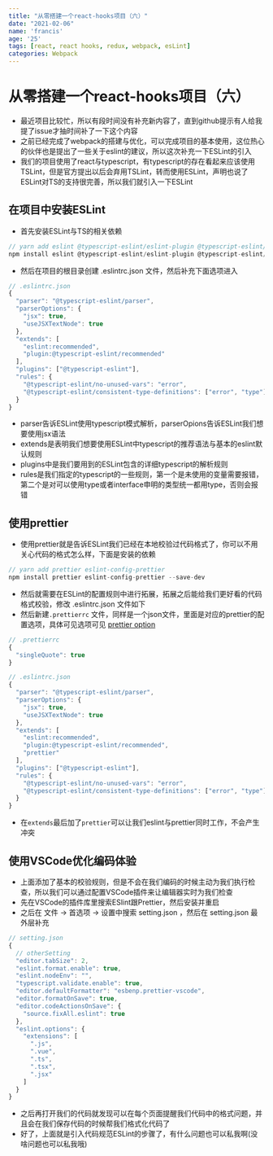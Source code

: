 ```yaml
---
title: "从零搭建一个react-hooks项目（六）"
date: "2021-02-06"
name: 'francis'
age: '25'
tags: [react, react hooks, redux, webpack, esLint]
categories: Webpack
---
```


# 从零搭建一个react-hooks项目（六）

- 最近项目比较忙，所以有段时间没有补充新内容了，直到github提示有人给我提了issue才抽时间补了一下这个内容
- 之前已经完成了webpack的搭建与优化，可以完成项目的基本使用，这位热心的伙伴也是提出了一些关于eslint的建议，所以这次补充一下ESLint的引入
- 我们的项目使用了react与typescript，有typescript的存在看起来应该使用TSLint，但是官方提出以后会弃用TSLint，转而使用ESLint，声明也说了ESLint对TS的支持很完善，所以我们就引入一下ESLint

## 在项目中安装ESLint

- 首先安装ESLint与TS的相关依赖

```js
// yarn add eslint @typescript-eslint/eslint-plugin @typescript-eslint/parser
npm install eslint @typescript-eslint/eslint-plugin @typescript-eslint/parser --save-dev
```

- 然后在项目的根目录创建 .eslintrc.json 文件，然后补充下面选项进入
<!--more-->
```js
// .eslintrc.json
{
  "parser": "@typescript-eslint/parser",
  "parserOptions": {
    "jsx": true,
    "useJSXTextNode": true
  },
  "extends": [
    "eslint:recommended",
    "plugin:@typescript-eslint/recommended"
  ],
  "plugins": ["@typescript-eslint"],
  "rules": {
    "@typescript-eslint/no-unused-vars": "error",
    "@typescript-eslint/consistent-type-definitions": ["error", "type"]
  }
}
```

- parser告诉ESLint使用typescript模式解析，parserOpions告诉ESLint我们想要使用jsx语法
- extends是表明我们想要使用ESLint中typescript的推荐语法与基本的eslint默认规则
- plugins中是我们要用到的ESLint包含的详细typescript的解析规则
- rules是我们指定的typescript的一些规则，第一个是未使用的变量需要报错，第二个是对可以使用type或者interface申明的类型统一都用type，否则会报错

## 使用prettier

- 使用prettier就是告诉ESLint我们已经在本地校验过代码格式了，你可以不用关心代码的格式怎么样，下面是安装的依赖

```js
// yarn add prettier eslint-config-prettier
npm install prettier eslint-config-prettier --save-dev
```

- 然后就需要在ESLint的配置规则中进行拓展，拓展之后能给我们更好看的代码格式校验，修改 .eslintrc.json 文件如下
- 然后新建`.prettierrc` 文件，同样是一个json文件，里面是对应的prettier的配置选项，具体可见选项可见 [prettier option](https://prettier.io/docs/en/options.html)

```js
// .prettierrc
{
  "singleQuote": true
}

// .eslintrc.json
{
  "parser": "@typescript-eslint/parser",
  "parserOptions": {
    "jsx": true,
    "useJSXTextNode": true
  },
  "extends": [
    "eslint:recommended",
    "plugin:@typescript-eslint/recommended",
    "prettier"
  ],
  "plugins": ["@typescript-eslint"],
  "rules": {
    "@typescript-eslint/no-unused-vars": "error",
    "@typescript-eslint/consistent-type-definitions": ["error", "type"]
  }
}
```

- 在`extends`最后加了`prettier`可以让我们eslint与prettier同时工作，不会产生冲突

## 使用VSCode优化编码体验

- 上面添加了基本的校验规则，但是不会在我们编码的时候主动为我们执行检查，所以我们可以通过配置VSCode插件来让编辑器实时为我们检查
- 先在VSCode的插件库里搜索ESlint跟Prettier，然后安装并重启
- 之后在 文件 -> 首选项 -> 设置中搜索 setting.json ，然后在 setting.json 最外层补充

```js
// setting.json
{
  // otherSetting
  "editor.tabSize": 2,
  "eslint.format.enable": true,
  "eslint.nodeEnv": "",
  "typescript.validate.enable": true,
  "editor.defaultFormatter": "esbenp.prettier-vscode",
  "editor.formatOnSave": true,
  "editor.codeActionsOnSave": {
    "source.fixAll.eslint": true
  },
  "eslint.options": {
    "extensions": [
      ".js",
      ".vue",
      ".ts",
      ".tsx",
      ".jsx"
    ]
  }
}

```

- 之后再打开我们的代码就发现可以在每个页面提醒我们代码中的格式问题，并且会在我们保存代码的时候帮我们格式化代码了
- 好了，上面就是引入代码规范ESLint的步骤了，有什么问题也可以私我啊(没啥问题也可以私我哦)